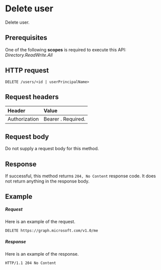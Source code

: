 # Delete user

Delete user.
## Prerequisites
One of the following **scopes** is required to execute this API: 
*Directory.ReadWrite.All*
## HTTP request
<!-- { "blockType": "ignored" } -->
```http
DELETE /users/<id | userPrincipalName>
```

## Request headers
| Header       | Value|
|:-----------|:------|
| Authorization  | Bearer <token>. Required.  |

## Request body
Do not supply a request body for this method.


## Response
If successful, this method returns `204, No Content` response code. It does not return anything in the response body.

## Example
##### Request
Here is an example of the request.
<!-- {
  "blockType": "request",
  "name": "delete_user"
}-->
```http
DELETE https://graph.microsoft.com/v1.0/me
```
##### Response
Here is an example of the response. 
<!-- {
  "blockType": "response",
  "truncated": true
} -->
```http
HTTP/1.1 204 No Content
```

<!-- uuid: 8fcb5dbc-d5aa-4681-8e31-b001d5168d79
2015-10-25 14:57:30 UTC -->
<!-- {
  "type": "#page.annotation",
  "description": "Delete user",
  "keywords": "",
  "section": "documentation",
  "tocPath": ""
}-->

<!-- {
  "type": "#page.annotation",
  "description": "Delete user.",
  "tocPath": "Users/user/Delete user",
  "apiVersion": "v1.0",
  "section": "documentation",
  "canonicalURL": ""
} -->
